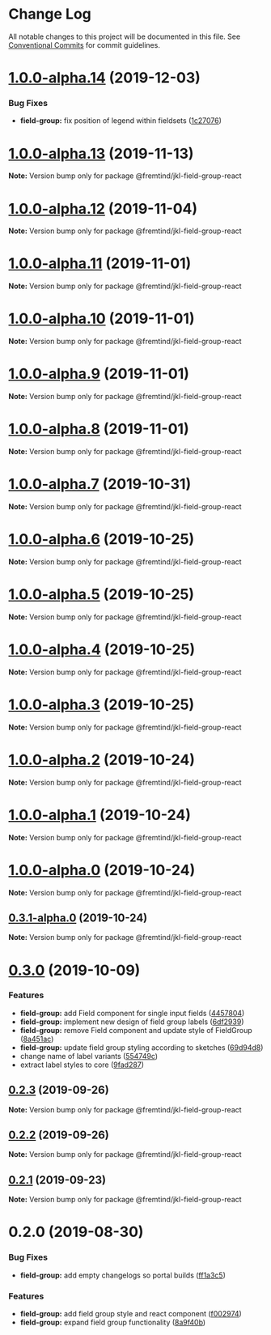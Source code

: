 # Change Log

All notable changes to this project will be documented in this file.
See [Conventional Commits](https://conventionalcommits.org) for commit guidelines.

# [1.0.0-alpha.14](https://github.com/fremtind/jokul/compare/@fremtind/jkl-field-group-react@1.0.0-alpha.13...@fremtind/jkl-field-group-react@1.0.0-alpha.14) (2019-12-03)


### Bug Fixes

* **field-group:** fix position of legend within fieldsets ([1c27076](https://github.com/fremtind/jokul/commit/1c2707658a9fd3eaef75f3635edc98e180cb13a7))





# [1.0.0-alpha.13](https://github.com/fremtind/jokul/compare/@fremtind/jkl-field-group-react@1.0.0-alpha.12...@fremtind/jkl-field-group-react@1.0.0-alpha.13) (2019-11-13)

**Note:** Version bump only for package @fremtind/jkl-field-group-react





# [1.0.0-alpha.12](https://github.com/fremtind/jokul/compare/@fremtind/jkl-field-group-react@1.0.0-alpha.11...@fremtind/jkl-field-group-react@1.0.0-alpha.12) (2019-11-04)

**Note:** Version bump only for package @fremtind/jkl-field-group-react





# [1.0.0-alpha.11](https://github.com/fremtind/jokul/compare/@fremtind/jkl-field-group-react@1.0.0-alpha.10...@fremtind/jkl-field-group-react@1.0.0-alpha.11) (2019-11-01)

**Note:** Version bump only for package @fremtind/jkl-field-group-react





# [1.0.0-alpha.10](https://github.com/fremtind/jokul/compare/@fremtind/jkl-field-group-react@0.3.0...@fremtind/jkl-field-group-react@1.0.0-alpha.10) (2019-11-01)

**Note:** Version bump only for package @fremtind/jkl-field-group-react





# [1.0.0-alpha.9](https://github.com/fremtind/jokul/compare/@fremtind/jkl-field-group-react@1.0.0-alpha.8...@fremtind/jkl-field-group-react@1.0.0-alpha.9) (2019-11-01)

**Note:** Version bump only for package @fremtind/jkl-field-group-react





# [1.0.0-alpha.8](https://github.com/fremtind/jokul/compare/@fremtind/jkl-field-group-react@1.0.0-alpha.7...@fremtind/jkl-field-group-react@1.0.0-alpha.8) (2019-11-01)

**Note:** Version bump only for package @fremtind/jkl-field-group-react





# [1.0.0-alpha.7](https://github.com/fremtind/jokul/compare/@fremtind/jkl-field-group-react@1.0.0-alpha.6...@fremtind/jkl-field-group-react@1.0.0-alpha.7) (2019-10-31)

**Note:** Version bump only for package @fremtind/jkl-field-group-react





# [1.0.0-alpha.6](https://github.com/fremtind/jokul/compare/@fremtind/jkl-field-group-react@1.0.0-alpha.5...@fremtind/jkl-field-group-react@1.0.0-alpha.6) (2019-10-25)

**Note:** Version bump only for package @fremtind/jkl-field-group-react





# [1.0.0-alpha.5](https://github.com/fremtind/jokul/compare/@fremtind/jkl-field-group-react@1.0.0-alpha.4...@fremtind/jkl-field-group-react@1.0.0-alpha.5) (2019-10-25)

**Note:** Version bump only for package @fremtind/jkl-field-group-react





# [1.0.0-alpha.4](https://github.com/fremtind/jokul/compare/@fremtind/jkl-field-group-react@1.0.0-alpha.3...@fremtind/jkl-field-group-react@1.0.0-alpha.4) (2019-10-25)

**Note:** Version bump only for package @fremtind/jkl-field-group-react





# [1.0.0-alpha.3](https://github.com/fremtind/jokul/compare/@fremtind/jkl-field-group-react@1.0.0-alpha.2...@fremtind/jkl-field-group-react@1.0.0-alpha.3) (2019-10-25)

**Note:** Version bump only for package @fremtind/jkl-field-group-react





# [1.0.0-alpha.2](https://github.com/fremtind/jokul/compare/@fremtind/jkl-field-group-react@1.0.0-alpha.1...@fremtind/jkl-field-group-react@1.0.0-alpha.2) (2019-10-24)

**Note:** Version bump only for package @fremtind/jkl-field-group-react





# [1.0.0-alpha.1](https://github.com/fremtind/jokul/compare/@fremtind/jkl-field-group-react@1.0.0-alpha.0...@fremtind/jkl-field-group-react@1.0.0-alpha.1) (2019-10-24)

**Note:** Version bump only for package @fremtind/jkl-field-group-react





# [1.0.0-alpha.0](https://github.com/fremtind/jokul/compare/@fremtind/jkl-field-group-react@0.3.1-alpha.0...@fremtind/jkl-field-group-react@1.0.0-alpha.0) (2019-10-24)

**Note:** Version bump only for package @fremtind/jkl-field-group-react





## [0.3.1-alpha.0](https://github.com/fremtind/jokul/compare/@fremtind/jkl-field-group-react@0.3.0...@fremtind/jkl-field-group-react@0.3.1-alpha.0) (2019-10-24)

**Note:** Version bump only for package @fremtind/jkl-field-group-react





# [0.3.0](https://github.com/fremtind/jokul/compare/@fremtind/jkl-field-group-react@0.2.3...@fremtind/jkl-field-group-react@0.3.0) (2019-10-09)


### Features

* **field-group:** add Field component for single input fields ([4457804](https://github.com/fremtind/jokul/commit/4457804))
* **field-group:** implement new design of field group labels ([6df2939](https://github.com/fremtind/jokul/commit/6df2939))
* **field-group:** remove Field component and update style of FieldGroup ([8a451ac](https://github.com/fremtind/jokul/commit/8a451ac))
* **field-group:** update field group styling according to sketches ([69d94d8](https://github.com/fremtind/jokul/commit/69d94d8))
* change name of label variants ([554749c](https://github.com/fremtind/jokul/commit/554749c))
* extract label styles to core ([9fad287](https://github.com/fremtind/jokul/commit/9fad287))





## [0.2.3](https://github.com/fremtind/jokul/compare/@fremtind/jkl-field-group-react@0.2.2...@fremtind/jkl-field-group-react@0.2.3) (2019-09-26)

**Note:** Version bump only for package @fremtind/jkl-field-group-react





## [0.2.2](https://github.com/fremtind/jokul/compare/@fremtind/jkl-field-group-react@0.2.1...@fremtind/jkl-field-group-react@0.2.2) (2019-09-26)

**Note:** Version bump only for package @fremtind/jkl-field-group-react





## [0.2.1](https://github.com/fremtind/jokul/compare/@fremtind/jkl-field-group-react@0.2.0...@fremtind/jkl-field-group-react@0.2.1) (2019-09-23)

**Note:** Version bump only for package @fremtind/jkl-field-group-react





# 0.2.0 (2019-08-30)


### Bug Fixes

* **field-group:** add empty changelogs so portal builds ([ff1a3c5](https://github.com/fremtind/jokul/commit/ff1a3c5))


### Features

* **field-group:** add field group style and react component ([f002974](https://github.com/fremtind/jokul/commit/f002974))
* **field-group:** expand field group functionality ([8a9f40b](https://github.com/fremtind/jokul/commit/8a9f40b))
